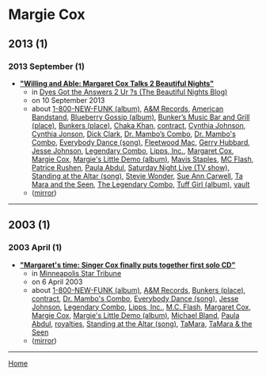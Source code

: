 # Margie Cox

## 2013 (1)

### 2013 September (1)

 - [**"Willing and Able: Margaret Cox Talks 2 Beautiful Nights"**](http://beautifulnightschitown.blogspot.com/2013/09/willing-and-able-margaret-cox-talks-2.html)
    - in [Dyes Got the Answers 2 Ur ?s (The Beautiful Nights Blog)](../../publications/dyes-got-the-answers-2-ur-s-the-beautiful-nights-blog/index.md)
    - on 10 September 2013
    - about [1-800-NEW-FUNK (album)](../../topics/album/1-800-new-funk/index.md), [A&M Records](../../topics/a-m-records/index.md), [American Bandstand](../../topics/american-bandstand/index.md), [Blueberry Gossip (album)](../../topics/album/blueberry-gossip/index.md), [Bunker’s Music Bar and Grill (place)](../../topics/place/bunker-s-music-bar-and-grill/index.md), [Bunkers (place)](../../topics/place/bunkers/index.md), [Chaka Khan](../../topics/chaka-khan/index.md), [contract](../../topics/contract/index.md), [Cynthia Johnson](../../topics/cynthia-johnson/index.md), [Cynthia Jonson](../../topics/cynthia-jonson/index.md), [Dick Clark](../../topics/dick-clark/index.md), [Dr. Mambo’s Combo](../../topics/dr-mambo-s-combo/index.md), [Dr. Mambo's Combo](../../topics/dr-mambo-s-combo/index.md), [Everybody Dance (song)](../../topics/song/everybody-dance/index.md), [Fleetwood Mac](../../topics/fleetwood-mac/index.md), [Gerry Hubbard](../../topics/gerry-hubbard/index.md), [Jesse Johnson](../../topics/jesse-johnson/index.md), [Legendary Combo](../../topics/legendary-combo/index.md), [Lipps, Inc.](../../topics/lipps-inc/index.md), [Margaret Cox](../../topics/margaret-cox/index.md), [Margie Cox](../../topics/margie-cox/index.md), [Margie's Little Demo (album)](../../topics/album/margie-s-little-demo/index.md), [Mavis Staples](../../topics/mavis-staples/index.md), [MC Flash](../../topics/mc-flash/index.md), [Patrice Rushen](../../topics/patrice-rushen/index.md), [Paula Abdul](../../topics/paula-abdul/index.md), [Saturday Night Live (TV show)](../../topics/tv-show/saturday-night-live/index.md), [Standing at the Altar (song)](../../topics/song/standing-at-the-altar/index.md), [Stevie Wonder](../../topics/stevie-wonder/index.md), [Sue Ann Carwell](../../topics/sue-ann-carwell/index.md), [Ta Mara and the Seen](../../topics/ta-mara-and-the-seen/index.md), [The Legendary Combo](../../topics/the-legendary-combo/index.md), [Tuff Girl (album)](../../topics/album/tuff-girl/index.md), [vault](../../topics/vault/index.md)
    - ([mirror](https://web.archive.org/web/*/http://beautifulnightschitown.blogspot.com/2013/09/willing-and-able-margaret-cox-talks-2.html))

----

## 2003 (1)

### 2003 April (1)

 - [**"Margaret's time: Singer Cox finally puts together first solo CD"**](https://www.startribune.com/stories/919/3798852.html)
    - in [Minneapolis Star Tribune](../../publications/minneapolis-star-tribune/index.md)
    - on 6 April 2003
    - about [1-800-NEW-FUNK (album)](../../topics/album/1-800-new-funk/index.md), [A&M Records](../../topics/a-m-records/index.md), [Bunkers (place)](../../topics/place/bunkers/index.md), [contract](../../topics/contract/index.md), [Dr. Mambo's Combo](../../topics/dr-mambo-s-combo/index.md), [Everybody Dance (song)](../../topics/song/everybody-dance/index.md), [Jesse Johnson](../../topics/jesse-johnson/index.md), [Legendary Combo](../../topics/legendary-combo/index.md), [Lipps, Inc.](../../topics/lipps-inc/index.md), [M.C. Flash](../../topics/m-c-flash/index.md), [Margaret Cox](../../topics/margaret-cox/index.md), [Margie Cox](../../topics/margie-cox/index.md), [Margie's Little Demo (album)](../../topics/album/margie-s-little-demo/index.md), [Michael Bland](../../topics/michael-bland/index.md), [Paula Abdul](../../topics/paula-abdul/index.md), [royalties](../../topics/royalties/index.md), [Standing at the Altar (song)](../../topics/song/standing-at-the-altar/index.md), [TaMara](../../topics/tamara/index.md), [TaMara & the Seen](../../topics/tamara-the-seen/index.md)
    - ([mirror](https://web.archive.org/web/*/https://www.startribune.com/stories/919/3798852.html))

----

[Home](../index.md)
